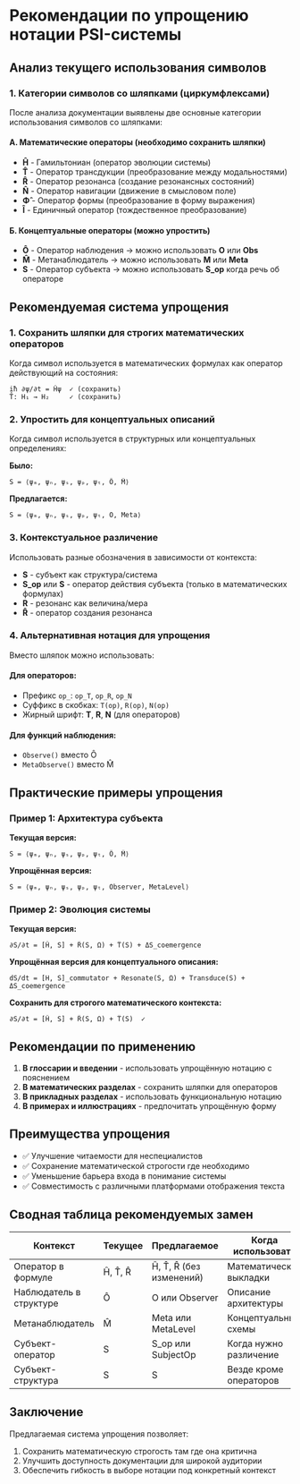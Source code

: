 # Рекомендации по упрощению нотации PSI-системы

## Анализ текущего использования символов

### 1. Категории символов со шляпками (циркумфлексами)

После анализа документации выявлены две основные категории использования символов со шляпками:

#### А. Математические операторы (необходимо сохранить шляпки)
- **Ĥ** - Гамильтониан (оператор эволюции системы)
- **T̂** - Оператор трансдукции (преобразование между модальностями)
- **R̂** - Оператор резонанса (создание резонансных состояний)
- **N̂** - Оператор навигации (движение в смысловом поле)
- **Φ̂** - Оператор формы (преобразование в форму выражения)
- **Î** - Единичный оператор (тождественное преобразование)

#### Б. Концептуальные операторы (можно упростить)
- **Ô** - Оператор наблюдения → можно использовать **O** или **Obs**
- **M̂** - Метанаблюдатель → можно использовать **M** или **Meta**
- **S** - Оператор субъекта → можно использовать **S_op** когда речь об операторе

## Рекомендуемая система упрощения

### 1. Сохранить шляпки для строгих математических операторов

Когда символ используется в математических формулах как оператор действующий на состояния:
```
iħ ∂ψ/∂t = Ĥψ  ✓ (сохранить)
T̂: H₁ → H₂     ✓ (сохранить)
```

### 2. Упростить для концептуальных описаний

Когда символ используется в структурных или концептуальных определениях:

**Было:**
```
S = ⟨ψₘ, ψₙ, ψₛ, ψₚ, ψₜ, Ô, M̂⟩
```

**Предлагается:**
```
S = ⟨ψₘ, ψₙ, ψₛ, ψₚ, ψₜ, O, Meta⟩
```

### 3. Контекстуальное различение

Использовать разные обозначения в зависимости от контекста:

- **S** - субъект как структура/система
- **S_op** или **S** - оператор действия субъекта (только в математических формулах)
- **R** - резонанс как величина/мера
- **R̂** - оператор создания резонанса

### 4. Альтернативная нотация для упрощения

Вместо шляпок можно использовать:

#### Для операторов:
- Префикс `op_`: `op_T`, `op_R`, `op_N`
- Суффикс в скобках: `T(op)`, `R(op)`, `N(op)`
- Жирный шрифт: **T**, **R**, **N** (для операторов)

#### Для функций наблюдения:
- `Observe()` вместо Ô
- `MetaObserve()` вместо M̂

## Практические примеры упрощения

### Пример 1: Архитектура субъекта

**Текущая версия:**
```
S = ⟨ψₘ, ψₙ, ψₛ, ψₚ, ψₜ, Ô, M̂⟩
```

**Упрощённая версия:**
```
S = ⟨ψₘ, ψₙ, ψₛ, ψₚ, ψₜ, Observer, MetaLevel⟩
```

### Пример 2: Эволюция системы

**Текущая версия:**
```
∂S/∂t = [Ĥ, S] + R̂(S, Ω) + T̂(S) + ΔS_coemergence
```

**Упрощённая версия для концептуального описания:**
```
dS/dt = [H, S]_commutator + Resonate(S, Ω) + Transduce(S) + ΔS_coemergence
```

**Сохранить для строгого математического контекста:**
```
∂S/∂t = [Ĥ, S] + R̂(S, Ω) + T̂(S)  ✓
```

## Рекомендации по применению

1. **В глоссарии и введении** - использовать упрощённую нотацию с пояснением
2. **В математических разделах** - сохранить шляпки для операторов
3. **В прикладных разделах** - использовать функциональную нотацию
4. **В примерах и иллюстрациях** - предпочитать упрощённую форму

## Преимущества упрощения

- ✅ Улучшение читаемости для неспециалистов
- ✅ Сохранение математической строгости где необходимо
- ✅ Уменьшение барьера входа в понимание системы
- ✅ Совместимость с различными платформами отображения текста

## Сводная таблица рекомендуемых замен

| Контекст | Текущее | Предлагаемое | Когда использовать |
|----------|---------|--------------|-------------------|
| Оператор в формуле | Ĥ, T̂, R̂ | Ĥ, T̂, R̂ (без изменений) | Математические выкладки |
| Наблюдатель в структуре | Ô | O или Observer | Описание архитектуры |
| Метанаблюдатель | M̂ | Meta или MetaLevel | Концептуальные схемы |
| Субъект-оператор | S | S_op или SubjectOp | Когда нужно различение |
| Субъект-структура | S | S | Везде кроме операторов |

## Заключение

Предлагаемая система упрощения позволяет:
1. Сохранить математическую строгость там где она критична
2. Улучшить доступность документации для широкой аудитории
3. Обеспечить гибкость в выборе нотации под конкретный контекст